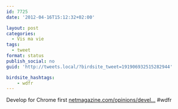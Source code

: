 ```yaml
---
id: 7725
date: '2012-04-16T15:12:32+02:00'

layout: post
categories:
  - Vis ma vie
tags:
  - tweet
format: status
publish_social: no
guid: 'http://tweets.local/?birdsite_tweet=191906932515282944'

birdsite_hashtags:
    - wdfr
---
```


Develop for Chrome first [netmagazine.com/opinions/devel…](http://www.netmagazine.com/opinions/develop-chrome-first) #wdfr